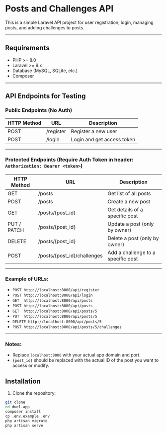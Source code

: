 # Posts and Challenges API

This is a simple Laravel API project for user registration, login, managing posts, and adding challenges to posts.

---

## Requirements

- PHP >= 8.0  
- Laravel >= 9.x  
- Database (MySQL, SQLite, etc.)  
- Composer  

---

## API Endpoints for Testing

### Public Endpoints (No Auth)

| HTTP Method | URL           | Description             |
|-------------|---------------|-------------------------|
| POST        | /register     | Register a new user      |
| POST        | /login        | Login and get access token |

---

### Protected Endpoints (Require Auth Token in header: `Authorization: Bearer <token>`)

| HTTP Method  | URL                          | Description                          |
|--------------|------------------------------|------------------------------------|
| GET          | /posts                       | Get list of all posts               |
| POST         | /posts                       | Create a new post                   |
| GET          | /posts/{post_id}             | Get details of a specific post      |
| PUT / PATCH  | /posts/{post_id}             | Update a post (only by owner)        |
| DELETE       | /posts/{post_id}             | Delete a post (only by owner)        |
| POST         | /posts/{post_id}/challenges  | Add a challenge to a specific post  |

---

### Example of URLs:

- `POST http://localhost:8000/api/register`
- `POST http://localhost:8000/api/login`
- `GET  http://localhost:8000/api/posts`
- `POST http://localhost:8000/api/posts`
- `GET  http://localhost:8000/api/posts/5`
- `PUT  http://localhost:8000/api/posts/5`
- `DELETE http://localhost:8000/api/posts/5`
- `POST http://localhost:8000/api/posts/5/challenges`

---

### Notes:

- Replace `localhost:8000` with your actual app domain and port.
- `{post_id}` should be replaced with the actual ID of the post you want to access or modify.


## Installation

1. Clone the repository:

```bash
git clone 
cd duel-app
composer install
cp .env.example .env
php artisan migrate
php artisan serve

